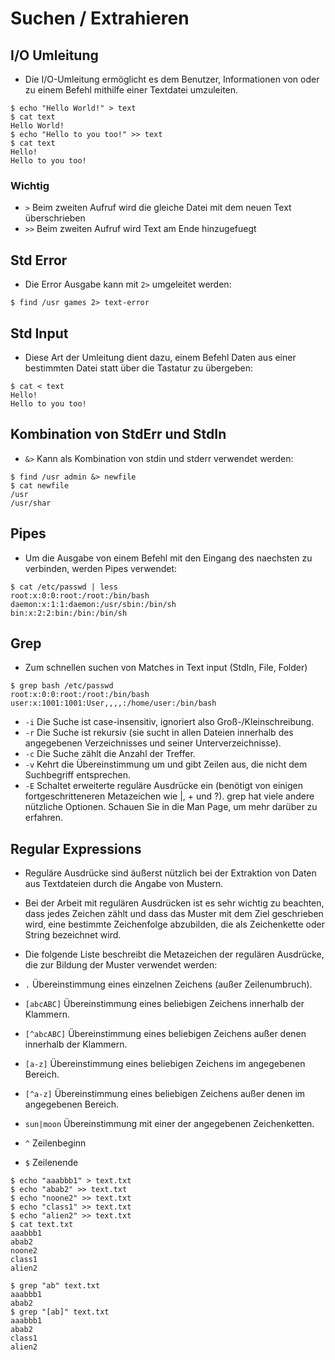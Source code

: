 # Suchen / Extrahieren

## I/O Umleitung

- Die I/O-Umleitung ermöglicht es dem Benutzer, Informationen von oder zu einem Befehl mithilfe
einer Textdatei umzuleiten.

```
$ echo "Hello World!" > text
$ cat text
Hello World!
$ echo "Hello to you too!" >> text
$ cat text
Hello!
Hello to you too!
```

### Wichtig

- `>` Beim zweiten Aufruf wird die gleiche Datei mit dem neuen Text überschrieben
- `>>` Beim zweiten Aufruf wird Text am Ende hinzugefuegt

## Std Error

- Die Error Ausgabe kann mit `2>` umgeleitet werden:

```
$ find /usr games 2> text-error
```

## Std Input

- Diese Art der Umleitung dient dazu, einem Befehl Daten aus einer bestimmten Datei statt über die
Tastatur zu übergeben:

```
$ cat < text
Hello!
Hello to you too!
```


## Kombination von StdErr und StdIn

- `&>` Kann als Kombination von stdin und stderr verwendet werden:

```
$ find /usr admin &> newfile
$ cat newfile
/usr
/usr/shar
```

## Pipes

- Um die Ausgabe von einem Befehl mit den Eingang des naechsten zu verbinden, werden Pipes verwendet:

```
$ cat /etc/passwd | less
root:x:0:0:root:/root:/bin/bash
daemon:x:1:1:daemon:/usr/sbin:/bin/sh
bin:x:2:2:bin:/bin:/bin/sh
```

## Grep

- Zum schnellen suchen von Matches in Text input (StdIn, File, Folder)

```
$ grep bash /etc/passwd
root:x:0:0:root:/root:/bin/bash
user:x:1001:1001:User,,,,:/home/user:/bin/bash
```
- `-i` Die Suche ist case-insensitiv, ignoriert also Groß-/Kleinschreibung.
- `-r` Die Suche ist rekursiv (sie sucht in allen Dateien innerhalb des angegebenen Verzeichnisses und seiner Unterverzeichnisse).
- `-c` Die Suche zählt die Anzahl der Treffer.
- `-v` Kehrt die Übereinstimmung um und gibt Zeilen aus, die nicht dem Suchbegriff entsprechen.
- `-E` Schaltet erweiterte reguläre Ausdrücke ein (benötigt von einigen fortgeschritteneren Metazeichen wie |, + und ?). grep hat viele andere nützliche Optionen. Schauen Sie in die Man Page, um mehr darüber zu erfahren.

## Regular Expressions

- Reguläre Ausdrücke sind äußerst nützlich bei der Extraktion von Daten aus Textdateien durch die Angabe von Mustern.
- Bei der Arbeit mit regulären Ausdrücken ist es sehr wichtig zu beachten, dass jedes Zeichen zählt und dass das Muster mit dem Ziel geschrieben wird, eine bestimmte Zeichenfolge abzubilden, die als Zeichenkette oder String bezeichnet wird.
- Die folgende Liste beschreibt die Metazeichen der regulären Ausdrücke, die zur Bildung der Muster verwendet werden: 

- `.` Übereinstimmung eines einzelnen Zeichens (außer Zeilenumbruch).
- `[abcABC]` Übereinstimmung eines beliebigen Zeichens innerhalb der Klammern.
- `[^abcABC]` Übereinstimmung eines beliebigen Zeichens außer denen innerhalb der Klammern.
- `[a-z]` Übereinstimmung eines beliebigen Zeichens im angegebenen Bereich.
- `[^a-z]` Übereinstimmung eines beliebigen Zeichens außer denen im angegebenen Bereich.
- `sun|moon` Übereinstimmung mit einer der angegebenen Zeichenketten.
- `^` Zeilenbeginn
- `$` Zeilenende

```
$ echo "aaabbb1" > text.txt
$ echo "abab2" >> text.txt
$ echo "noone2" >> text.txt
$ echo "class1" >> text.txt
$ echo "alien2" >> text.txt
$ cat text.txt
aaabbb1
abab2
noone2
class1
alien2

$ grep "ab" text.txt
aaabbb1
abab2
$ grep "[ab]" text.txt
aaabbb1
abab2
class1
alien2
```



